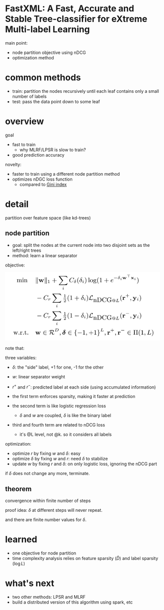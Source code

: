 # FastXML: A Fast, Accurate and Stable Tree-classifier for eXtreme Multi-label Learning

main point:

- node partition objective using  nDCG
- optimization method

# common methods

- train: partition the nodes recursively until each leaf contains only a small number of labels
- test: pass the data point down to some leaf

# overview

goal

- fast to train 
  - why MLRF/LPSR is slow to train? 
- good prediction accuracy

novelty:

- faster to train using a different node partition method
- optimizes nDGC loss function
  - compared to [Gini index](https://en.wikipedia.org/wiki/Decision_tree_learning#Gini_impurity)

# detail

partition over feature space (like kd-trees)

## node partition

- goal: split the nodes at the current node into two disjoint sets as the left/right trees
- method: learn a linear separator


objective:

![](figs/fastxml-objective.png)

note that:

three variables:

- $`\delta`$: the "side" label, +1 for one, -1 for the other
- $`w`$: linear separator weight
- $`r^{+}`$ and $`r^{-}`$: predicted label at each side (using accumulated information)

- the first term enforces sparsity, making it faster at prediction
- the second term is like logistic regression loss
  - $`\delta`$ and $`w`$ are coupled, $`\delta`$ is like the binary label
- third and fourth term are related to nDCG loss
  - it's @L level, not @k. so it considers all labels

optimization:

- optimize $`r`$ by fixing $`w`$ and $`\delta`$: easy 
- optimize $`\delta`$ by fixing $`w`$ and  $`r`$: need $`\delta`$ to stabilize
- update $`w`$ by fixing $`r`$ and $`\delta`$: on only logistic loss, ignoring the nDCG part

if $`\delta`$ does not change any more, terminate.


## theorem

convergence within finite number of steps

proof idea: $`\delta`$ at different steps will never repeat. 

and there are finite number values for $`\delta`$. 

# learned

- one objective for node partition
- time complexity analysis relies on feature sparsity ($`\hat{D}`$) and label sparsity ($`\log L`$)


# what's next

- two other methods: LPSR and MLRF
- build a distributed version of this algorithm using spark, etc

